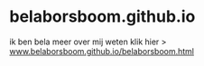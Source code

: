 # belaborsboom.github.io
ik ben bela
meer over mij weten klik hier > www.belaborsboom.github.io/belaborsboom.html
